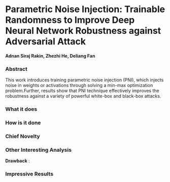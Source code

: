 # Parametric Noise Injection: Trainable Randomness to Improve Deep Neural Network Robustness against Adversarial Attack

#### Adnan Siraj Rakin, Zhezhi He, Deliang Fan

### Abstract
This work introduces training parametric noise injection (PNI), which injects noise in weights or activations through solving a min-max optimization problem.Further, results show that PNI technique effectively improves the robustness against a variety of powerful white-box and black-box attacks.

### What it does

### How is it done


### Chief Novelty


### Other Interesting Analysis


**Drawback** :  


### Impressive Results
